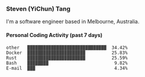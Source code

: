 ### Steven (YiChun) Tang

I'm a software engineer based in Melbourne, Australia.

#### Personal Coding Activity (past 7 days)
```
other   ▓▓▓▓▓▓▓▓▓▓▓▓▓▓▓▓▓▓▓▓▓▓▓▓▓▓▓▓▓▓  34.42%
Docker  ▓▓▓▓▓▓▓▓▓▓▓▓▓▓▓▓▓▓▓▓▓▓          25.83%
Rust    ▓▓▓▓▓▓▓▓▓▓▓▓▓▓▓▓▓▓▓▓▓▓          25.59%
Bash    ▓▓▓▓▓▓▓▓                         9.82%
E-mail  ▓▓▓                              4.34%
```
